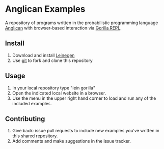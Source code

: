 # Anglican Examples

A repository of programs written in the probabilistic programming language [Anglican](https://bitbucket.org/dtolpin/embang/) with browser-based interaction via [Gorilla REPL](http://gorilla-repl.org/). 

## Install

1. Download and install [Leinegen](http://leiningen.org/)
2. Use [git](http://git-scm.com/) to fork and clone this repository

## Usage
1. In your local repository type "lein gorilla"
2. Open the indicated local website in a browser.
3. Use the menu in the upper right hand corner to load and run any of the included examples.

## Contributing

1. Give back: issue pull requests to include new examples you've written in this shared repository.  
2. Add comments and make suggestions in the issue tracker.